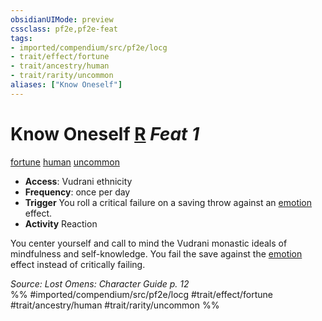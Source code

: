 ```yaml
---
obsidianUIMode: preview
cssclass: pf2e,pf2e-feat
tags:
- imported/compendium/src/pf2e/locg
- trait/effect/fortune
- trait/ancestry/human
- trait/rarity/uncommon
aliases: ["Know Oneself"]
---
```

# Know Oneself  [R](chapter-9-playing-the-game.md#Actions "Reaction") *Feat 1*  
[fortune](fortune.md)  [human](human.md)  [uncommon](uncommon.md)  

- **Access**: Vudrani ethnicity
- **Frequency**: once per day
- **Trigger** You roll a critical failure on a saving throw against an [emotion](emotion.md) effect.
- **Activity** Reaction

You center yourself and call to mind the Vudrani monastic ideals of mindfulness and self-knowledge. You fail the save against the [emotion](emotion.md) effect instead of critically failing.

*Source: Lost Omens: Character Guide p. 12*  
%% #imported/compendium/src/pf2e/locg #trait/effect/fortune #trait/ancestry/human #trait/rarity/uncommon %%